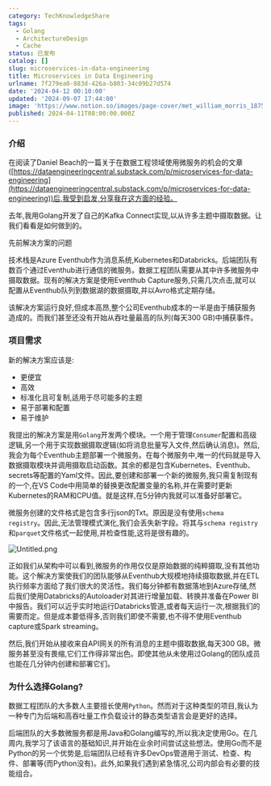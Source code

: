 ```yaml
---
category: TechKnowledgeShare
tags:
  - Golang
  - ArchitectureDesign
  - Cache
status: 已发布
catalog: []
slug: microservices-in-data-engineering
title: Microservices in Data Engineering
urlname: 7f279ea0-883d-426a-b803-34c09b27d574
date: '2024-04-12 00:10:00'
updated: '2024-09-07 17:44:00'
image: 'https://www.notion.so/images/page-cover/met_william_morris_1875.jpg'
published: 2024-04-11T08:00:00.000Z
---
```


### 介绍


在阅读了Daniel Beach的一篇关于在数据工程领域使用微服务的机会的文章([https://dataengineeringcentral.substack.com/p/microservices-for-data-engineering](https://dataengineeringcentral.substack.com/p/microservices-for-data-engineering))后,我受到启发,分享我在这方面的经验。


去年,我用Golang开发了自己的Kafka Connect实现,以从许多主题中摄取数据。让我们看看是如何做到的。


先前解决方案的问题


技术栈是Azure Eventhub作为消息系统,Kubernetes和Databricks。后端团队有数百个通过Eventhub进行通信的微服务。数据工程团队需要从其中许多微服务中摄取数据。现有的解决方案是使用Eventhub Capture服务,只需几次点击,就可以配置从Eventhub队列到数据湖的数据摄取,并以Avro格式定期存储。


该解决方案运行良好,但成本高昂,整个公司Eventhub成本的一半是由于捕获服务造成的。而我们甚至还没有开始从吞吐量最高的队列(每天300 GB)中捕获事件。


### 项目需求


新的解决方案应该是:

- 更便宜
- 高效
- 标准化且可复制,适用于尽可能多的主题
- 易于部署和配置
- 易于维护

我提出的解决方案是用`Golang`开发两个模块。一个用于管理`Consumer`配置和高级逻辑,另一个用于实现数据摄取逻辑(如将消息批量写入文件,然后确认消息)。然后,我会为每个Eventhub主题部署一个微服务。在每个微服务中,唯一的代码就是导入数据摄取模块并调用摄取启动函数。其余的都是包含Kubernetes、Eventhub、secrets等配置的Yaml文件。因此,要创建和部署一个新的微服务,我只需复制现有的一个,在VS Code中用简单的替换更改配置变量的名称,并在需要时更新Kubernetes的RAM和CPU值。就是这样,在5分钟内我就可以准备好部署它。


微服务创建的文件格式是包含多行json的Txt。原因是没有使用`schema registry`。因此,无法管理模式演化,我们会丢失新字段。将其与`schema registry`和`parquet`文件格式一起使用,并检查性能,这将是很有趣的。


![Untitled.png](https://prod-files-secure.s3.us-west-2.amazonaws.com/5d24fe63-e567-4804-86f9-9fdc62e13082/4e0f8d5d-b295-4408-9363-660688d511a9/Untitled.png?X-Amz-Algorithm=AWS4-HMAC-SHA256&X-Amz-Content-Sha256=UNSIGNED-PAYLOAD&X-Amz-Credential=AKIAT73L2G45FSPPWI6X%2F20241213%2Fus-west-2%2Fs3%2Faws4_request&X-Amz-Date=20241213T053937Z&X-Amz-Expires=3600&X-Amz-Signature=e446b5acc19d6d589246e24490ec83a2498aa5eda7b1033344abda425bd79a15&X-Amz-SignedHeaders=host&x-id=GetObject)


正如我们从架构中可以看到,微服务的作用仅仅是原始数据的纯粹摄取,没有其他功能。这个解决方案使我们的团队能够从Eventhub大规模地持续摄取数据,并在ETL执行频率方面给了我们很大的灵活性。我们每分钟都有数据落地到Azure存储,然后我们使用Databricks的Autoloader对其进行增量加载、转换并准备在Power BI中报告。我们可以近乎实时地运行Databricks管道,或者每天运行一次,根据我们的需要而定。但是成本要低得多,否则我们即使不需要,也不得不使用Eventhub capture或Spark streaming。


然后,我们开始从接收来自API网关的所有消息的主题中摄取数据,每天300 GB。微服务甚至没有畏缩,它们工作得非常出色。即使其他从未使用过Golang的团队成员也能在几分钟内创建和部署它们。


### 为什么选择Golang?


数据工程团队的大多数人主要擅长使用`Python`。然而对于这种类型的项目,我认为一种专门为后端和高吞吐量工作负载设计的静态类型语言会是更好的选择。


后端团队的大多数微服务都是用Java和Golang编写的,所以我决定使用Go。在几周内,我学习了该语言的基础知识,并开始在业余时间尝试这些想法。使用Go而不是Python的另一个优势是,后端团队已经有许多DevOps管道用于测试、检查、构件、部署等(而Python没有)。此外,如果我们遇到紧急情况,公司内部会有必要的技能组合。

